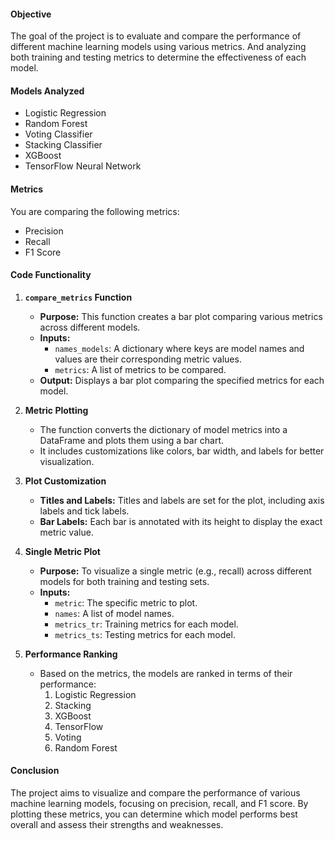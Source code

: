 #### **Objective**
The goal of the project is to evaluate and compare the performance of different machine learning models using various metrics. And analyzing both training and testing metrics to determine the effectiveness of each model.

#### **Models Analyzed**
- Logistic Regression
- Random Forest
- Voting Classifier
- Stacking Classifier
- XGBoost
- TensorFlow Neural Network

#### **Metrics**
You are comparing the following metrics:
- Precision
- Recall
- F1 Score

#### **Code Functionality**
1. **`compare_metrics` Function**
   - **Purpose:** This function creates a bar plot comparing various metrics across different models.
   - **Inputs:**
     - `names_models`: A dictionary where keys are model names and values are their corresponding metric values.
     - `metrics`: A list of metrics to be compared.
   - **Output:** Displays a bar plot comparing the specified metrics for each model.

2. **Metric Plotting**
   - The function converts the dictionary of model metrics into a DataFrame and plots them using a bar chart.
   - It includes customizations like colors, bar width, and labels for better visualization.

3. **Plot Customization**
   - **Titles and Labels:** Titles and labels are set for the plot, including axis labels and tick labels.
   - **Bar Labels:** Each bar is annotated with its height to display the exact metric value.

4. **Single Metric Plot**
   - **Purpose:** To visualize a single metric (e.g., recall) across different models for both training and testing sets.
   - **Inputs:**
     - `metric`: The specific metric to plot.
     - `names`: A list of model names.
     - `metrics_tr`: Training metrics for each model.
     - `metrics_ts`: Testing metrics for each model.

5. **Performance Ranking**
   - Based on the metrics, the models are ranked in terms of their performance:
     1. Logistic Regression
     2. Stacking
     3. XGBoost
     4. TensorFlow
     5. Voting
     6. Random Forest

#### **Conclusion**
The project aims to visualize and compare the performance of various machine learning models, focusing on precision, recall, and F1 score. By plotting these metrics, you can determine which model performs best overall and assess their strengths and weaknesses.
